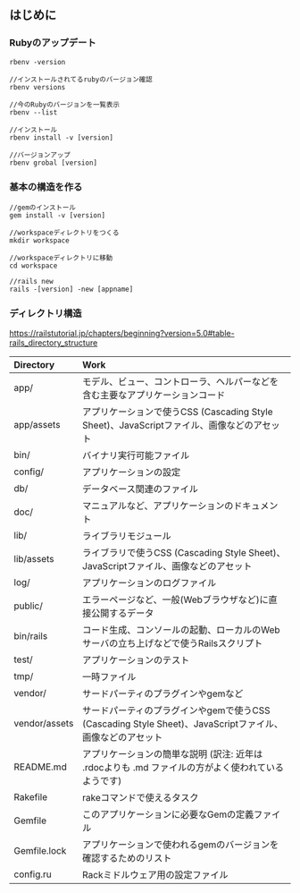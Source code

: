 ## はじめに
### Rubyのアップデート

```
rbenv -version

//インストールされてるrubyのバージョン確認
rbenv versions

//今のRubyのバージョンを一覧表示
rbenv --list

//インストール
rbenv install -v [version]

//バージョンアップ
rbenv grobal [version]

```

### 基本の構造を作る

```
//gemのインストール
gem install -v [version]

//workspaceディレクトリをつくる
mkdir workspace

//workspaceディレクトリに移動
cd workspace

//rails new
rails -[version] -new [appname]

```

### ディレクトリ構造
https://railstutorial.jp/chapters/beginning?version=5.0#table-rails_directory_structure

|Directory|Work|
|:--|:--|
|app/|モデル、ビュー、コントローラ、ヘルパーなどを含む主要なアプリケーションコード|
|app/assets|アプリケーションで使うCSS (Cascading Style Sheet)、JavaScriptファイル、画像などのアセット|
|bin/|バイナリ実行可能ファイル|
|config/|アプリケーションの設定|
|db/|データベース関連のファイル|
|doc/|マニュアルなど、アプリケーションのドキュメント|
|lib/|ライブラリモジュール|
|lib/assets|ライブラリで使うCSS (Cascading Style Sheet)、JavaScriptファイル、画像などのアセット|
|log/|アプリケーションのログファイル|
|public/|エラーページなど、一般(Webブラウザなど)に直接公開するデータ|
|bin/rails|コード生成、コンソールの起動、ローカルのWebサーバの立ち上げなどで使うRailsスクリプト|
|test/|アプリケーションのテスト|
|tmp/|一時ファイル|
|vendor/|サードパーティのプラグインやgemなど|
|vendor/assets|サードパーティのプラグインやgemで使うCSS (Cascading Style Sheet)、JavaScriptファイル、画像などのアセット|
|README.md|アプリケーションの簡単な説明 (訳注: 近年は .rdocよりも .md ファイルの方がよく使われているようです)|
|Rakefile|rakeコマンドで使えるタスク|
|Gemfile|このアプリケーションに必要なGemの定義ファイル|
|Gemfile.lock|アプリケーションで使われるgemのバージョンを確認するためのリスト|
|config.ru|Rackミドルウェア用の設定ファイル|
